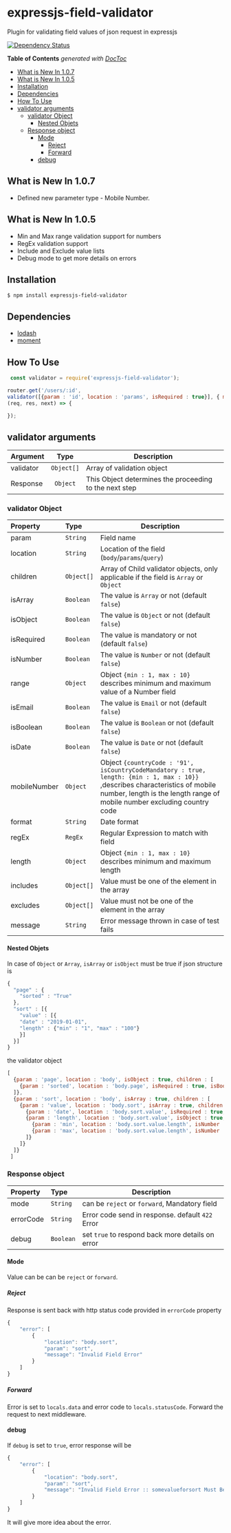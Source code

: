 # expressjs-field-validator
Plugin for validating field values of json request in expressjs

[![Dependency Status](https://david-dm.org/gsmithun4/expressjs-field-validator.svg)](https://david-dm.org/gsmithun4/expressjs-field-validator)
<!-- START doctoc generated TOC please keep comment here to allow auto update -->
<!-- DON'T EDIT THIS SECTION, INSTEAD RE-RUN doctoc TO UPDATE -->
**Table of Contents**  *generated with [DocToc](https://github.com/thlorenz/doctoc)*

- [What is New In 1.0.7](#what-is-new-in-107)
- [What is New In 1.0.5](#what-is-new-in-105)
- [Installation](#installation)
- [Dependencies](#dependencies)
- [How To Use](#how-to-use)
- [validator arguments](#validator-arguments)
  - [validator Object](#validator-object)
    - [Nested Objets](#nested-objets)
  - [Response object](#response-object)
    - [Mode](#mode)
      - [Reject](#reject)
      - [Forward](#forward)
    - [debug](#debug)

<!-- END doctoc generated TOC please keep comment here to allow auto update -->
## What is New In 1.0.7
- Defined new parameter type - Mobile Number.
## What is New In 1.0.5
- Min and Max range validation support for numbers
- RegEx validation support
- Include and Exclude value lists
- Debug mode to get more details on errors

## Installation  
```
$ npm install expressjs-field-validator
```

## Dependencies
 - [lodash](https://www.npmjs.com/package/lodash)
 - [moment](https://www.npmjs.com/package/moment)

## How To Use

```js
 const validator = require('expressjs-field-validator');
```
```js
router.get('/users/:id',
validator([{param : 'id', location : 'params', isRequired : true}], { mode : 'reject', errorCode : '422' }),
(req, res, next) => {

});
```
## validator arguments
| Argument        | Type      | Description
|:---------------|:---------:|----------------------------|
|validator	  |`Object[]`   |  Array of validation object |
|Response	  |`Object`   |  This Object determines the proceeding to the next step |
### validator Object


| Property        | Type      | Description
|:---------------|:---------|----------------------------|
|param	  |`String`   | Field name|
|location	  |`String`   | Location of the field (`body`/`params`/`query`) |
|children	  |`Object[]`   |Array of Child validator objects, only applicable if the field is `Array` or `Object`  |
|isArray	  |`Boolean`   |The value is `Array` or not (default `false`)|
|isObject	  |`Boolean`   |The value is `Object` or not (default `false`)|
|isRequired	  |`Boolean`   |The value is mandatory or not (default `false`)|
|isNumber	  |`Boolean`   |The value is `Number` or not (default `false`)|
|range	  |`Object`   |Object `{min : 1, max : 10}` describes minimum and maximum value of a Number field|
|isEmail	  |`Boolean`   |The value is `Email` or not (default `false`)|
|isBoolean	  |`Boolean`   |The value is `Boolean` or not (default `false`)|
|isDate	  |`Boolean`   |The value is `Date` or not (default `false`)|
|mobileNumber	  |`Object`   |Object `{countryCode : '91', isCountryCodeMandatory : true, length: {min : 1, max : 10}}` ,describes characteristics of mobile number, length is the length range of mobile number excluding country code |
|format	  |`String`   |Date format|
|regEx	  |`RegEx`   |Regular Expression to match with field|
|length	  |`Object`   |Object `{min : 1, max : 10}` describes minimum and maximum length|
|includes	  |`Object[]`   |Value must be one of the element in the array|
|excludes	  |`Object[]`   |Value must not be one of the element in the array|
|message	  |`String`   |Error message thrown in case of test fails|

#### Nested Objets
In case of `Object` or `Array`, `isArray` or `isObject` must be true
if json structure is
```js
{
  "page" : {
    "sorted" : "True"
  },
  "sort" : [{
    "value" : [{
	"date" : "2019-01-01",
	"length" : {"min" : "1", "max" : "100"}
    }]
  }]
}
```
the validator object
```js
[
  {param : 'page', location : 'body', isObject : true, children : [
    {param : 'sorted', location : 'body.page', isRequired : true, isBoolean : true},
  ]},
  {param : 'sort', location : 'body', isArray : true, children : [
    {param : 'value', location : 'body.sort', isArray : true, children : [
      {param : 'date', location : 'body.sort.value', isRequired : true, isDate : true},
      {param : 'length', location : 'body.sort.value', isObject : true, children : [
        {param : 'min', location : 'body.sort.value.length', isNumber : true},
        {param : 'max', location : 'body.sort.value.length', isNumber : true}
      ]}
    ]}
  ]}
 ]
```
### Response object
| Property        | Type      | Description
|:---------------|:---------|----------------------------|
|mode	  |`String`   | can be `reject` or `forward`, Mandatory field|
|errorCode	  |`String`   | Error code send in response. default `422` Error|
|debug	  |`Boolean`   | set `true` to respond back more details on error |

#### Mode
Value can be can be `reject` or `forward`.
##### Reject
Response is sent back with http status code provided in `errorCode` property
```js
{
    "error": [
        {
            "location": "body.sort",
            "param": "sort",
            "message": "Invalid Field Error"
        }
    ]
}
```
##### Forward
Error is set to `locals.data` and error code to `locals.statusCode`. Forward the request to next middleware.

#### debug
If `debug` is set to `true`, error response will be
```js
{
    "error": [
        {
            "location": "body.sort",
            "param": "sort",
            "message": "Invalid Field Error :: somevalueforsort Must Be A Boolean"
        }
    ]
}
```
It will give more idea about the error.

